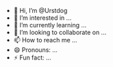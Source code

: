 - 👋 Hi, I’m @Urstdog
- 👀 I’m interested in ...
- 🌱 I’m currently learning ...
- 💞️ I’m looking to collaborate on ...
- 📫 How to reach me ...
- 😄 Pronouns: ...
- ⚡ Fun fact: ...

<!---
Urstdog/Urstdog is a ✨ special ✨ repository because its `README.md` (this file) appears on your GitHub profile.
You can click the Preview link to take a look at your changes.
--->

